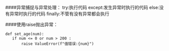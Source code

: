 
####异常捕捉与异常处理：
try:执行代码
except:发生异常时执行的代码
else:没有异常时执行的代码
finally:不管有没有异常都会执行

####使用raise抛出异常：
```
def set_age(num):
   if num <= 0 or num > 200 :
       raise ValueError(f"值错误:{num}")

```